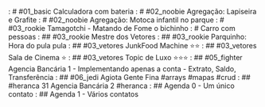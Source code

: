 [](base/001/Readme.md) : # #01_basic Calculadora com bateria
[](base/004/Readme.md) : # #02_noobie Agregação: Lapiseira e Grafite
[](base/003/Readme.md) : # #02_noobie Agregação: Motoca infantil no parque
[](base/006/Readme.md) : # #03_rookie Tamagotchi - Matando de Fome o bichinho
[](base/002/Readme.md) : # Carro com pessoas
[](base/005/Readme.md) : ## #03_rookie Mestre dos Vetores
[](base/009/Readme.md) : ## #03_rookie Parquinho: Hora do pula pula
[](base/011/Readme.md) : ## #03_vetores JunkFood Machine ⭐⭐
[](base/010/Readme.md) : ## #03_vetores Sala de Cinema ⭐
[](base/012/Readme.md) : ## #03_vetores Topic de Luxo ⭐⭐⭐
[](base/007/Readme.md) : ## #05_fighter Agencia Bancária 1 - Implementando apenas a conta - Extrato, Saldo, Transferência
[](base/008/Readme.md) : ## #06_jedi Agiota Gente Fina #arrays #mapas #crud
[](base/013/Readme.md) : ## #heranca 31 Agencia Bancária 2 #heranca
[](base/014/Readme.md) : ## Agenda 0 - Um único contato
[](base/015/Readme.md) : ## Agenda 1 - Vários contatos
